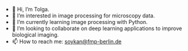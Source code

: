- 👋 Hi, I’m Tolga.
- 👀 I’m interested in image processing for microscopy data.
- 🌱 I’m currently learning image processing with Python.
- 💞️ I’m looking to collaborate on deep learning applications to improve biological imaging.
- 📫 How to reach me: soykan@fmp-berlin.de 

<!---
tolgasoykan/tolgasoykan is a ✨ special ✨ repository because its `README.md` (this file) appears on your GitHub profile.
You can click the Preview link to take a look at your changes.
--->
